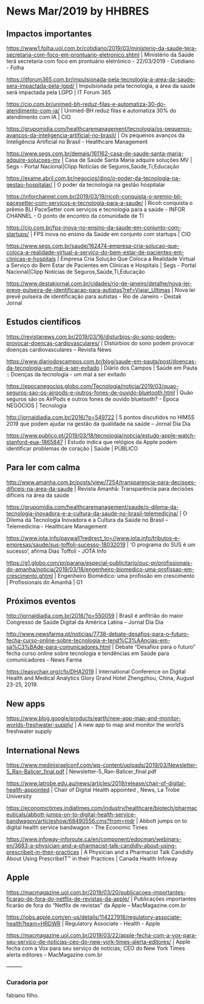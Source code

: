 # News Mar/2019 by HHBRES
## Impactos importantes
https://www1.folha.uol.com.br/cotidiano/2019/03/ministerio-da-saude-tera-secretaria-com-foco-em-prontuario-eletronico.shtml | Ministério da Saúde terá secretaria com foco em prontuário eletrônico - 22/03/2019 - Cotidiano - Folha

https://itforum365.com.br/impulsionada-pela-tecnologia-a-area-da-saude-sera-impactada-pela-lgpd/ | Impulsionada pela tecnologia, a área da saúde será impactada pela LGPD | IT Forum 365

https://cio.com.br/unimed-bh-reduz-filas-e-automatiza-30-do-atendimento-com-ia/ | Unimed-BH reduz filas e automatiza 30% do atendimento com IA | CIO

https://grupomidia.com/healthcaremanagement/tecnologia/os-pequenos-avancos-da-inteligencia-artificial-no-brasil/ | Os pequenos avanços da Inteligência Artificial no Brasil - Healthcare Management

https://www.segs.com.br/demais/161162-casa-de-saude-santa-maria-adquire-solucoes-mv | Casa de Saúde Santa Maria adquire soluções MV | Segs - Portal Nacional|Clipp Notícias de Seguros,Saúde,Ti,Educação

https://exame.abril.com.br/negocios/dino/o-poder-da-tecnologia-na-gestao-hospitalar/ | O poder da tecnologia na gestão hospitalar

https://inforchannel.com.br/2019/03/19/ricoh-conquista-o-premio-bli-pacesetter-com-servicos-e-tecnologia-para-a-saude/ | Ricoh conquista o prêmio BLI PaceSetter com serviços e tecnologia para a saúde - INFOR CHANNEL - O ponto de encontro da comunidade de TI

https://cio.com.br/fps-inova-no-ensino-da-saude-em-conjunto-com-startups/ | FPS inova no ensino da Saúde em conjunto com startups | CIO

https://www.segs.com.br/saude/162474-empresa-cria-solucao-que-coloca-a-realidade-virtual-a-servico-do-bem-estar-de-pacientes-em-clinicas-e-hospitais | Empresa Cria Solução Que Coloca a Realidade Virtual a Serviço do Bem Estar de Pacientes em Clínicas e Hospitais | Segs - Portal Nacional|Clipp Notícias de Seguros,Saúde,Ti,Educação

https://www.destakjornal.com.br/cidades/rio-de-janeiro/detalhe/nova-lei-preve-pulseira-de-identificacao-para-autistas?ref=Viajar_Ultimas | Nova lei prevê pulseira de identificação para autistas - Rio de Janeiro - Destak Jornal


## Estudos científicos
https://revistanews.com.br/2019/03/16/disturbios-do-sono-podem-provocar-doencas-cardiovasculares/ | Distúrbios do sono podem provocar doenças cardiovasculares – Revista News

https://www.diariodoscampos.com.br/blog/saude-em-pauta/post/doencas-da-tecnologia-um-mal-a-ser-evitado | Diário dos Campos | Saúde em Pauta :: Doenças da tecnologia - um mal a ser evitado

https://epocanegocios.globo.com/Tecnologia/noticia/2019/03/quao-seguros-sao-os-airpods-e-outros-fones-de-ouvido-bluetooth.html | Quão seguros são os AirPods e outros fones de ouvido bluetooth? - Época NEGÓCIOS | Tecnologia

http://jornaldiadia.com.br/2016/?p=549722 | 5 pontos discutidos no HIMSS 2019 que podem ajudar na gestão da qualidade na saúde – Jornal Dia Dia

https://www.publico.pt/2019/03/18/tecnologia/noticia/estudo-apple-watch-stanford-eua-1865847 | Estudo indica que relógios da Apple podem identificar problemas de coração | Saúde | PÚBLICO


## Para ler com calma
http://www.amanha.com.br/posts/view/7254/transparencia-para-decisoes-dificeis-na-area-da-saude | Revista Amanhã: Transparência para decisões difíceis na área da saúde

https://grupomidia.com/healthcaremanagement/saude/o-dilema-da-tecnologia-inovadora-e-a-cultura-da-saude-no-brasil-telemedicina/ | O Dilema da Tecnologia Inovadora e a Cultura da Saúde no Brasil – Telemedicina - Healthcare Management

https://www.jota.info/paywall?redirect_to=//www.jota.info/tributos-e-empresas/saude/sus-toffoli-sucesso-18032019 | ‘O programa do SUS é um sucesso’, afirma Dias Toffoli - JOTA Info

https://g1.globo.com/pr/parana/especial-publicitario/puc-pr/profissionais-do-amanha/noticia/2019/03/18/engenheiro-biomedico-uma-profissao-em-crescimento.ghtml | Engenheiro Biomédico: uma profissão em crescimento | Profissionais do Amanhã | G1


## Próximos eventos
http://jornaldiadia.com.br/2016/?p=550059 | Brasil é anfitrião do maior Congresso de Saúde Digital da América Latina – Jornal Dia Dia

http://www.newsfarma.pt/noticias/7738-debate-desafios-para-o-futuro-fecha-curso-online-sobre-tecnologia-e-tend%C3%AAncias-em-sa%C3%BAde-para-comunicadores.html | Debate “Desafios para o futuro” fecha curso online sobre tecnologia e tendências em Saúde para comunicadores - News Farma

https://easychair.org/cfp/DHA2019 | International Conference on Digital Health and Medical Analytics Glory Grand Hotel Zhengzhou, China, August 23-25, 2019.


## New apps
https://www.blog.google/products/earth/new-app-map-and-monitor-worlds-freshwater-supply/ | A new app to map and monitor the world’s freshwater supply


## International News
https://www.medinisraelconf.com/wp-content/uploads/2019/03/Newsletter-5_Ran-Balicer_final.pdf | Newsletter-5_Ran-Balicer_final.pdf

https://www.latrobe.edu.au/news/articles/2019/release/chair-of-digital-health-appointed | Chair of Digital Health appointed , News, La Trobe University

https://economictimes.indiatimes.com/industry/healthcare/biotech/pharmaceuticals/abbott-jumps-on-to-digital-health-service-bandwagon/articleshow/68490556.cms?from=mdr | Abbott jumps on to digital health service bandwagon - The Economic Times

https://www.infoway-inforoute.ca/en/component/edocman/webinars-en/3683-a-physician-and-a-pharmacist-talk-candidly-about-using-prescribeit-in-their-practices | A Physician and a Pharmacist Talk Candidly About Using PrescribeIT™ in their Practices | Canada Health Infoway


## Apple
https://macmagazine.uol.com.br/2019/03/20/publicacoes-importantes-ficarao-de-fora-do-netflix-de-revistas-da-apple/ | Publicações importantes ficarão de fora do “Netflix de revistas” da Apple – MacMagazine.com.br

https://jobs.apple.com/en-us/details/114227918/regulatory-associate-health?team=HRDWR | Regulatory Associate - Health - Apple

https://macmagazine.uol.com.br/2019/03/22/apple-fecha-com-a-vox-para-seu-servico-de-noticias-ceo-do-new-york-times-alerta-editores/ | Apple fecha com a Vox para seu serviço de notícias; CEO do New York Times alerta editores – MacMagazine.com.br

———

### Curadoria por 
fabiano filho.